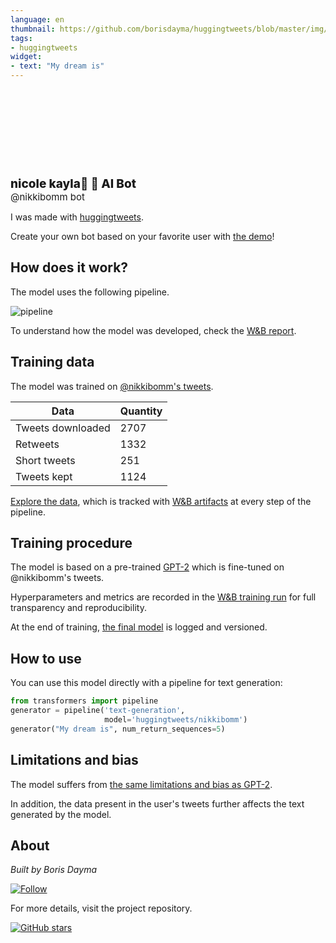 ```yaml
---
language: en
thumbnail: https://github.com/borisdayma/huggingtweets/blob/master/img/logo.png?raw=true
tags:
- huggingtweets
widget:
- text: "My dream is"
---
```


<div>
<div style="width: 132px; height:132px; border-radius: 50%; background-size: cover; background-image: url('https://pbs.twimg.com/profile_images/1348723772396892161/2vB4zAtF_400x400.jpg')">
</div>
<div style="margin-top: 8px; font-size: 19px; font-weight: 800">nicole kayla🦋 🤖 AI Bot </div>
<div style="font-size: 15px">@nikkibomm bot</div>
</div>

I was made with [huggingtweets](https://github.com/borisdayma/huggingtweets).

Create your own bot based on your favorite user with [the demo](https://colab.research.google.com/github/borisdayma/huggingtweets/blob/master/huggingtweets-demo.ipynb)!

## How does it work?

The model uses the following pipeline.

![pipeline](https://github.com/borisdayma/huggingtweets/blob/master/img/pipeline.png?raw=true)

To understand how the model was developed, check the [W&B report](https://app.wandb.ai/wandb/huggingtweets/reports/HuggingTweets-Train-a-model-to-generate-tweets--VmlldzoxMTY5MjI).

## Training data

The model was trained on [@nikkibomm's tweets](https://twitter.com/nikkibomm).

| Data | Quantity |
| --- | --- |
| Tweets downloaded | 2707 |
| Retweets | 1332 |
| Short tweets | 251 |
| Tweets kept | 1124 |

[Explore the data](https://wandb.ai/wandb/huggingtweets/runs/1ikrygq8/artifacts), which is tracked with [W&B artifacts](https://docs.wandb.com/artifacts) at every step of the pipeline.

## Training procedure

The model is based on a pre-trained [GPT-2](https://huggingface.co/gpt2) which is fine-tuned on @nikkibomm's tweets.

Hyperparameters and metrics are recorded in the [W&B training run](https://wandb.ai/wandb/huggingtweets/runs/elmjn9n2) for full transparency and reproducibility.

At the end of training, [the final model](https://wandb.ai/wandb/huggingtweets/runs/elmjn9n2/artifacts) is logged and versioned.

## How to use

You can use this model directly with a pipeline for text generation:

```python
from transformers import pipeline
generator = pipeline('text-generation',
                     model='huggingtweets/nikkibomm')
generator("My dream is", num_return_sequences=5)
```

## Limitations and bias

The model suffers from [the same limitations and bias as GPT-2](https://huggingface.co/gpt2#limitations-and-bias).

In addition, the data present in the user's tweets further affects the text generated by the model.

## About

*Built by Boris Dayma*

[![Follow](https://img.shields.io/twitter/follow/borisdayma?style=social)](https://twitter.com/intent/follow?screen_name=borisdayma)

For more details, visit the project repository.

[![GitHub stars](https://img.shields.io/github/stars/borisdayma/huggingtweets?style=social)](https://github.com/borisdayma/huggingtweets)
